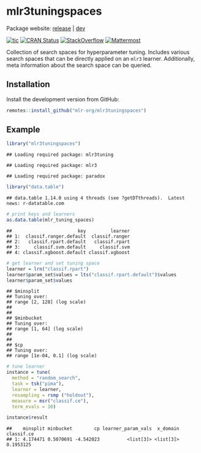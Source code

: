 
# mlr3tuningspaces

Package website: [release](https://mlr3tuningspaces.mlr-org.com/) |
[dev](https://mlr3tuningspaces.mlr-org.com/dev/)

<!-- badges: start -->

[![tic](https://github.com/mlr-org/mlr3tuningspaces/workflows/tic/badge.svg?branch=main)](https://github.com/mlr-org/mlr3tuningspaces/actions)
[![CRAN
Status](https://www.r-pkg.org/badges/version-ago/mlr3tuningspaces)](https://cran.r-project.org/package=mlr3tuningspaces)
[![StackOverflow](https://img.shields.io/badge/stackoverflow-mlr3-orange.svg)](https://stackoverflow.com/questions/tagged/mlr3)
[![Mattermost](https://img.shields.io/badge/chat-mattermost-orange.svg)](https://lmmisld-lmu-stats-slds.srv.mwn.de/mlr_invite/)
<!-- badges: end -->

Collection of search spaces for hyperparameter tuning. Includes various
search spaces that can be directly applied on an `mlr3` learner.
Additionally, meta information about the search space can be queried.

## Installation

Install the development version from GitHub:

``` r
remotes::install_github("mlr-org/mlr3tuningspaces")
```

## Example

``` r
library("mlr3tuningspaces")
```

    ## Loading required package: mlr3tuning

    ## Loading required package: mlr3

    ## Loading required package: paradox

``` r
library("data.table")
```

    ## data.table 1.14.0 using 4 threads (see ?getDTthreads).  Latest news: r-datatable.com

``` r
# print keys and learners
as.data.table(mlr_tuning_spaces)
```

    ##                        key         learner
    ## 1:  classif.ranger.default  classif.ranger
    ## 2:   classif.rpart.default   classif.rpart
    ## 3:     classif.svm.default     classif.svm
    ## 4: classif.xgboost.default classif.xgboost

``` r
# get learner and set tuning space
learner = lrn("classif.rpart")
learner$param_set$values = lts("classif.rpart.default")$values
learner$param_set$values
```

    ## $minsplit
    ## Tuning over:
    ## range [2, 128] (log scale)
    ## 
    ## 
    ## $minbucket
    ## Tuning over:
    ## range [1, 64] (log scale)
    ## 
    ## 
    ## $cp
    ## Tuning over:
    ## range [1e-04, 0.1] (log scale)

``` r
# tune learner 
instance = tune(
  method = "random_search",
  task = tsk("pima"),
  learner = learner,
  resampling = rsmp ("holdout"),
  measure = msr("classif.ce"),
  term_evals = 10)

instance$result
```

    ##    minsplit minbucket        cp learner_param_vals  x_domain classif.ce
    ## 1: 4.174471 0.5070691 -4.542023          <list[3]> <list[3]>  0.1953125
